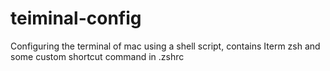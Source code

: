 # teiminal-config
Configuring the terminal of mac using a shell script, contains Iterm zsh and some custom shortcut command in .zshrc
